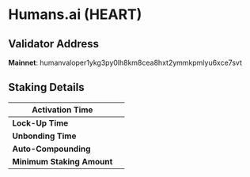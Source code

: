 # Humans.ai (HEART)

## **Validator Address**

**Mainnet**: humanvaloper1ykg3py0lh8km8cea8hxt2ymmkpmlyu6xce7svt

## Staking Details

| **Activation Time**        |   |
| -------------------------- | - |
| **Lock-Up Time**           |   |
| **Unbonding Time**         |   |
| **Auto-Compounding**       |   |
| **Minimum Staking Amount** |   |

